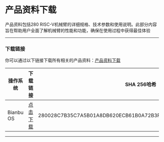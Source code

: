 # 产品资料下载
产品资料包括280 RISC-V机械臂的详细规格、技术参数和使用说明。此部分内容旨在帮助用户全面了解机械臂的性能和功能，确保在使用过程中获得最佳体验

---

### 下载链接
你可以通过以下链接下载所有相关的产品资料：[产品资料下载](https://www.elephantrobotics.com/support/)

| 操作系统   | 下载链接 |  SHA 256哈希  |
|------------|----------|--------------|
| Bianbu OS | [点击下载](https://download.elephantrobotics.com/Product_software/iMage-ISO/myCobot-280RISCV/myCobot_280_RISCV_V1.0.0_250625.zip) | 280028C7B35C7A5B01A8DB620ECB61B0A72B3F194F8FBC728221E8CDDB38211B  |

---

